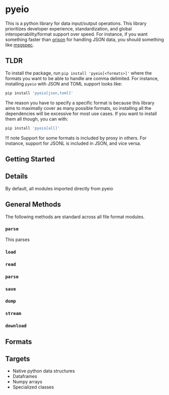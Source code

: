 # pyeio

This is a python library for data input/output operations. This library prioritizes developer experience, standardization, and global interoperability/format support over speed. For instance, if you want something faster than [orjson](https://github.com/ijl/orjson) for handling JSON data, you should something like [msgspec](https://jcristharif.com/msgspec/).

## TLDR

To install the package, run `pip install 'pyeio[<formats>]'` where the formats you want to be able to handle are comma delimited. For instance, installing `pyeio` with JSON and TOML support looks like:

```sh
pip install 'pyeio[json,toml]'
```

The reason you have to specify a specific format is because this library aims to maximally cover as many possible formats, so installing all the dependencies will be excessive for most use cases. If you want to install them all though, you can with:

```sh
pip install 'pyeio[all]'
```

!!! note
    Support for some formats is included by proxy in others. For instance, support for JSONL is included in JSON, and vice versa.

## Getting Started


## Details

By default, all modules imported directly from pyeio



## General Methods

The following methods are standard across all file format modules.

### `parse`

This parses


### `load`

### `read`

### `parse`

### `save`

### `dump`

### `stream`

### `download`





## Formats

## Targets

- Native python data structures
- Dataframes
- Numpy arrays
- Specialized classes




